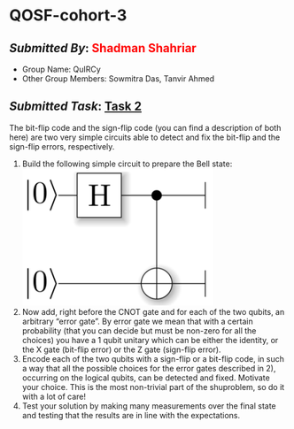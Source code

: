 # QOSF-cohort-3
## *Submitted By*: <span style="color:red">Shadman Shahriar</span>
- Group Name: QuIRCy
- Other Group Members: Sowmitra Das, Tanvir Ahmed
## *Submitted Task*: [Task 2](/QOSF3task2.pdf)
The bit-flip code and the sign-flip code (you can find a description of both here) are two very simple circuits able to detect and fix the bit-flip and the sign-flip errors, respectively.
1.  Build the following simple circuit to prepare the Bell state:<br>
![QOSF3 Task2 Question](/images/qosf3task2ques.png "Bell Pair Creating Circuit")
2. Now add, right before the CNOT gate and for each of the two qubits, an arbitrary “error gate”. By error gate we mean that with a certain probability (that you can decide but must be non-zero for all the choices) you have a 1 qubit unitary which can be either the identity, or the X gate (bit-flip error) or the Z gate (sign-flip error).
3. Encode each of the two qubits with a sign-flip or a bit-flip code, in such a way that all the possible choices for the error gates described in 2), occurring on the logical qubits, can be detected and fixed. Motivate your choice. This is the most non-trivial part of the shuproblem, so do it with a lot of care!
4. Test your solution by making many measurements over the final state and testing that the results are in line with the expectations.
